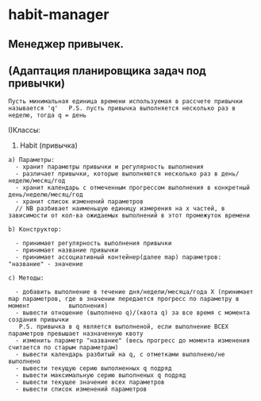 # habit-manager

## Менеджер привычек.  
## (Адаптация планировщика задач под привычки)

`Пусть минимальная единица времени используемая в рассчете привычки называется 'q'  
P.S. пусть привычка выполняется несколько раз в неделю, тогда q = день`

I)Классы:
 
  1) Habit (привычка)
  
    a) Параметры:  
      - хранит параметры привычки и регулярность выполнения  
      - различает привычки, которые выполняются несколько раз в день/неделю/месяц/год  
      - хранит календарь с отмеченным прогрессом выполнения в конкретный день/неделю/месяц/год  
      - хранит список изменений параметров  
      // NB разбивает наименьшую единицу измерения на x частей, в зависимости от кол-ва ожидаемых выполнений в этот промежуток времени
      
    b) Конструктор:
    
      - принимает регулярность выполнения привычки  
      - принимает название привычки  
      - принимает ассоциативный контейнер(далее map) параметров: "название" - значение
    
    c) Методы:
    
      - добавить выполнение в течение дня/недели/месяца/года X (принимает map параметров, где в значении передается прогресс по параметру в момент           выполнения)  
      - вывести отношение (выполнено q)/(квота q) за все время с момента создания привычки  
       P.S. привычка в q является выполненой, если выполнение ВСЕХ параметров превышает назначенную квоту  
      - изменить параметр "название" (весь прогресс до момента изменения считается по старым параметрам)  
      - вывести календарь разбитый на q, с отметками выполнено/не выполнено  
      - вывести текущую серию выполненных q подряд  
      - вывести максимальную серию выполненых q подряд  
      - вывести текущее значение всех параметров  
      - вывести список изменений параметров
